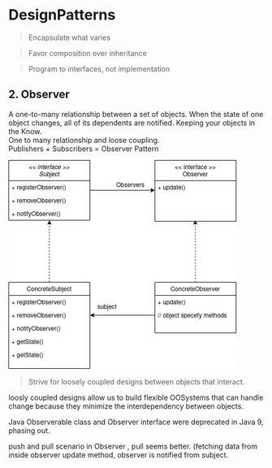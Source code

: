 # DesignPatterns

>Encapsulate what varies

> Favor composition over inheritance  
 
> Program to interfaces, not implementation  

## 2. Observer  
A one-to-many relationship between a set of objects. When the state of one object changes, all of its dependents are notified. 
Keeping your objects in the Know.  
One to many relationship and loose coupling.  
Publishers + Subscribers = Observer Pattern  

![alt text](https://github.com/sameesh-s/DesignPatterns/blob/main/ObserverPattern.jpg?raw=true)

> Strive for loosely coupled designs between objects that interact.  

loosly coupled designs allow us to build flexible OOSystems that can handle change because they minimize the interdependency between objects.  

Java Observerable class and Observer interface were deprecated in Java 9, phasing out.

push and pull scenario in Observer , pull seems better. (fetching data from inside observer update method, observer is notified from subject.  

